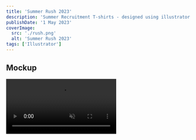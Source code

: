 ```yaml
---
title: 'Summer Rush 2023'
description: 'Summer Recruitment T-shirts - designed using illustrator and stable diffusion controlnet'
publishDate: '1 May 2023'
coverImage:
  src: './rush.png'
  alt: 'Summer Rush 2023'
tags: ['Illustrator']
---
```


## Mockup

<div class="w-full">
<video class="mx-auto" autoplay loop muted playsinline>
  <source src="https://f004.backblazeb2.com/file/payne-portfolio/rush.mp4" type="video/mp4" />
  Your browser does not support the video tag.
</video>
</div>
